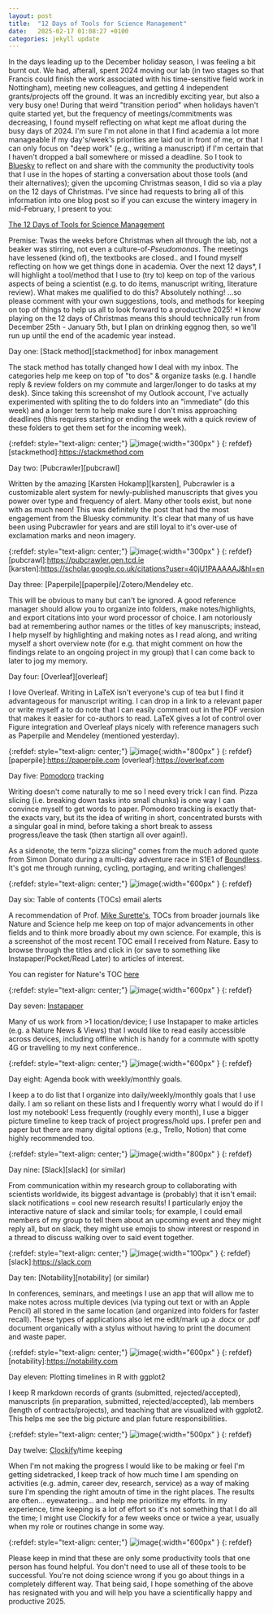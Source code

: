 ```yaml
---
layout: post
title:  "12 Days of Tools for Science Management"
date:   2025-02-17 01:08:27 +0100
categories: jekyll update
---
```


In the days leading up to the December holiday season, I was feeling a bit burnt out. We had, afterall, spent 2024 moving our lab (in two stages so that Francis could finish the work associated with his time-sensitive field work in Nottingham), meeting new colleagues, and getting 4 independent grants/projects off the ground. It was an incredibly exciting year, but also a very busy one! During that weird "transition period" when holidays haven't quite started yet, but the frequency of meetings/commitments was decreasing, I found myself reflecting on what kept me afloat during the busy days of 2024. I'm sure I'm not alone in that I find academia a lot more manageable if my day's/week's priorities are laid out in front of me, or that I can only focus on "deep work" (e.g., writing a manuscript) if I'm certain that I haven't dropped a ball somewhere or missed a deadline. So I took to [Bluesky][bluesky] to reflect on and share with the community the productivity tools that I use in the hopes of starting a conversation about those tools (and their alternatives); given the upcoming Christmas season, I did so via a play on the 12 days of Christmas. I've since had requests to bring all of this information into one blog post so if you can excuse the wintery imagery in mid-February, I present to you:

[bluesky]:https://bsky.app/profile/whelanfj.bsky.social

[The 12 Days of Tools for Science Management][og]

[og]:https://bsky.app/profile/whelanfj.bsky.social/post/3lczx4ikrxs2r

Premise: Twas the weeks before Christmas when all through the lab, not a beaker was stirring, not even a culture-of-*Pseudomonas*. The meetings have lessened (kind of), the textbooks are closed.. and I found myself reflecting on how we get things done in academia. Over the next 12 days*, I will highlight a tool/method that I use to (try to) keep on top of the various aspects of being a scientist (e.g. to do items, manuscript writing, literature review). What makes me qualified to do this? Absolutely nothing! ...so please comment with your own suggestions, tools, and methods for keeping on top of things to help us all to look forward to a productive 2025! *I know playing on the 12 days of Christmas means this should technically run from December 25th - January 5th, but I plan on drinking eggnog then, so we'll run up until the end of the academic year instead.

Day one: [Stack method][stackmethod] for inbox management

The stack method has totally changed how I deal with my inbox. The categories help me keep on top of "to dos" & organize tasks (e.g. I handle reply & review folders on my commute and larger/longer to do tasks at my desk). Since taking this screenshot of my Outlook account, I've actually experimented with spliting the to do folders into an "immediate" (do this week) and a longer term to help make sure I don't miss approaching deadlines (this requires starting or ending the week with a quick review of these folders to get them set for the incoming week).

{:refdef: style="text-align: center;"}
![image](/assets/images/posts/12days/stackmethod.jpg){:width="300px" }
{: refdef}
[stackmethod]:https://stackmethod.com

Day two: [Pubcrawler][pubcrawl]

Written by the amazing [Karsten Hokamp][karsten], Pubcrawler is a customizable alert system for newly-published manuscripts that gives you power over type and frequency of alert. Many other tools exist, but none with as much neon! This was definitely the post that had the most engagement from the Bluesky community. It's clear that many of us have been using Pubcrawler for years and are still loyal to it's over-use of exclamation marks and neon imagery.

{:refdef: style="text-align: center;"}
![image](/assets/images/posts/12days/pubcrawler.jpg){:width="300px" }
{: refdef}
[pubcrawl]:https://pubcrawler.gen.tcd.ie
[karsten]:https://scholar.google.co.uk/citations?user=40jU1PAAAAAJ&hl=en

Day three: [Paperpile][paperpile]/Zotero/Mendeley etc.

This will be obvious to many but can't be ignored. A good reference manager should allow you to organize into folders, make notes/highlights, and export citations into your word processor of choice. I am notoriously bad at remembering author names or the titles of key manuscripts; instead, I help myself by highlighting and making notes as I read along, and writing myself a short overview note (for e.g. that might comment on how the findings relate to an ongoing project in my group) that I can come back to later to jog my memory.


Day four: [Overleaf][overleaf]

I love Overleaf. Writing in LaTeX isn't everyone's cup of tea but I find it advantageous for manuscript writing. I can drop in a link to a relevant paper or write myself a to do note that I can easily comment out in the PDF version that makes it easier for co-authors to read. LaTeX gives a lot of control over Figure integration and Overleaf plays nicely with reference managers such as Paperpile and Mendeley (mentioned yesterday). 

{:refdef: style="text-align: center;"}
![image](/assets/images/posts/12days/overleaf.jpg){:width="800px" }
{: refdef}
[paperpile]:https://paperpile.com
[overleaf]:https://overleaf.com

Day five: [Pomodoro][pom] tracking

Writing doesn't come naturally to me so I need every trick I can find. Pizza slicing (i.e. breaking down tasks into small chunks) is one way I can convince myself to get words to paper. Pomodoro tracking is exactly that- the exacts vary, but its the idea of writing in short, concentrated bursts with a singular goal in mind, before taking a short break to assess progress/leave the task (then startign all over again!).

As a sidenote, the term "pizza slicing" comes from the much adored quote from Simon Donato during a multi-day adventure race in S1E1 of [Boundless][boundless]. It's got me through running, cycling, portaging, and writing challenges!

[pom]:https://pomodoro-tracker.com/
[boundless]:https://en.wikipedia.org/wiki/Boundless_(Canadian_TV_series)

{:refdef: style="text-align: center;"}
![image](/assets/images/posts/12days/pizzaslicing.jpg){:width="600px" }
{: refdef}

Day six: Table of contents (TOCs) email alerts

A recommendation of Prof. [Mike Surette's][surette], TOCs from broader journals like Nature and Science help me keep on top of major advancements in other fields and to think more broadly about my own science. For example, this is a screenshot of the most recent TOC email I received from Nature. Easy to browse through the titles and click in (or save to something like Instapaper/Pocket/Read Later) to articles of interest.

You can register for Nature's TOC [here][here]

[surette]:https://surettelab.ca
[here]:https://support.nature.com/en/support/solutions/articles/6000210919-nature-com-registration-benefits


{:refdef: style="text-align: center;"}
![image](/assets/images/posts/12days/naturetoc.jpg){:width="600px" }
{: refdef}

Day seven: [Instapaper][instapaper]

Many of us work from >1 location/device; I use Instapaper to make articles (e.g. a Nature News & Views) that I would like to read easily accessible across devices, including offline which is handy for a commute with spotty 4G or travelling to my next conference..

[instapaper]:https://www.instapaper.com/u

{:refdef: style="text-align: center;"}
![image](/assets/images/posts/12days/instapaper.jpg){:width="600px" }
{: refdef}

Day eight: Agenda book with weekly/monthly goals.

I keep a to do list that I organize into daily/weekly/monthly goals that I use daily. I am so reliant on these lists and I frequently worry what I would do if I lost my notebook! Less frequently (roughly every month), I use a bigger picture timeline to keep track of project progress/hold ups. I prefer pen and paper but there are many digital options (e.g., Trello, Notion) that come highly recommended too.

{:refdef: style="text-align: center;"}
![image](/assets/images/posts/12days/planner.jpg){:width="800px" }
{: refdef}

Day nine: [Slack][slack] (or similar)

From communication within my research group to collaborating with scientists worldwide, its biggest advantage is (probably) that it isn't email: slack notifications = cool new research results! I particularly enjoy the interactive nature of slack and similar tools; for example, I could email members of my group to tell them about an upcoming event and they might reply all, but on slack, they might use emojis to show interest or respond in a thread to discuss walking over to said event together.

{:refdef: style="text-align: center;"}
![image](/assets/images/posts/12days/slack.jpg){:width="100px" }
{: refdef}
[slack]:https://slack.com

Day ten: [Notability][notability] (or similar)

In conferences, seminars, and meetings I use an app that will allow me to make notes across multiple devices (via typing out text or with an Apple Pencil) all stored in the same location (and organized into folders for faster recall). These types of applications also let me edit/mark up a .docx or .pdf document organically with a stylus without having to print the document and waste paper.

{:refdef: style="text-align: center;"}
![image](/assets/images/posts/12days/notability.jpg){:width="600px" }
{: refdef}
[notability]:https://notability.com

Day eleven: Plotting timelines in R with ggplot2

I keep R markdown records of grants (submitted, rejected/accepted), manuscripts (in preparation, submitted, rejected/accepted), lab members (length of contracts/projects), and teaching that are visualized with ggplot2. This helps me see the big picture and plan future responsibilities.

{:refdef: style="text-align: center;"}
![image](/assets/images/posts/12days/granttimelineR.jpg){:width="500px" }
{: refdef}

Day twelve: [Clockify][clockify]/time keeping

[clockify]:https://clockify.me

When I'm not making the progress I would like to be making or feel I'm getting sidetracked, I keep track of how much time I am spending on activities (e.g. admin, career dev, research, service) as a way of making sure I'm spending the right amoutn of time in the right places. The results are often... eyewatering... and help me prioritize my efforts. In my experience, time keeping is a lot of effort so it's not something that I do all the time; I might use Clockify for a few weeks once or twice a year, usually when my role or routines change in some way.


{:refdef: style="text-align: center;"}
![image](/assets/images/posts/12days/clockify.jpg){:width="600px" }
{: refdef}


Please keep in mind that these are only some productivity tools that one person has found helpful. You don't need to use all of these tools to be successful. You're not doing science wrong if you go about things in a completely different way. That being said, I hope something of the above has resignated with you and will help you have a scientifically happy and productive 2025.
